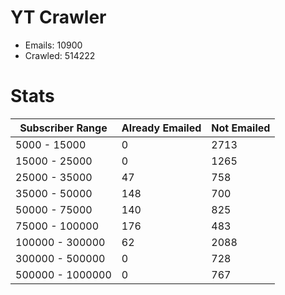 # YT Crawler
- Emails: 10900
- Crawled: 514222

# Stats
| Subscriber Range  | Already Emailed | Not Emailed |
|-------|-------|-------|
| 5000 - 15000 | 0 | 2713 |
| 15000 - 25000 | 0 | 1265 |
| 25000 - 35000 | 47 | 758 |
| 35000 - 50000 | 148 | 700 |
| 50000 - 75000 | 140 | 825 |
| 75000 - 100000 | 176 | 483 |
| 100000 - 300000 | 62 | 2088 |
| 300000 - 500000 | 0 | 728 |
| 500000 - 1000000 | 0 | 767 |
